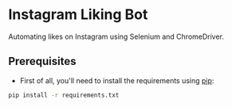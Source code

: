 # Instagram Liking Bot

Automating likes on Instagram using Selenium and ChromeDriver.

## Prerequisites

 - First of all, you'll need to install the requirements using [pip](https://pip.pypa.io/en/stable/):
 
 ```bash
pip install -r requirements.txt
````
